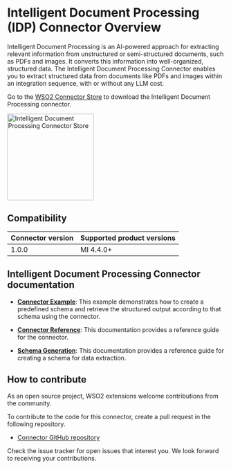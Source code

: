 # Intelligent Document Processing (IDP) Connector Overview

Intelligent Document Processing is an AI-powered approach for extracting relevant information from unstructured or semi-structured documents, such as PDFs and images. It converts this information into well-organized, structured data. The Intelligent Document Processing Connector enables you to extract structured data from documents like PDFs and images within an integration sequence, with or without any LLM cost.

Go to the <a target="_blank" href="https://store.wso2.com/connector/esb-connector-idp">WSO2 Connector Store</a> to download the Intelligent Document Processing connector.

<img src="{{base_path}}/assets/img/integrate/connectors/idp-connector-store.png" title="Intelligent Document Processing Connector Store" width="200" alt="Intelligent Document Processing Connector Store"/>

## Compatibility

| Connector version | Supported product versions |
| ----------------- |----------------------------|
| 1.0.0             | MI 4.4.0+                  |

## Intelligent Document Processing Connector documentation

* **[Connector Example]({{base_path}}/reference/connectors/idp-connector/idp-connector-example/)**: This example demonstrates how to create a predefined schema and retrieve the structured output according to that schema using the connector.

* **[Connector Reference]({{base_path}}/reference/connectors/idp-connector/idp-connector-reference/)**: This documentation provides a reference guide for the connector.

* **[Schema Generation]({{base_path}}/reference/connectors/idp-connector/idp-connector-schema-generation/)**: This documentation provides a reference guide for creating a schema for data extraction.

## How to contribute

As an open source project, WSO2 extensions welcome contributions from the community.

To contribute to the code for this connector, create a pull request in the following repository.

* [Connector GitHub repository](https://github.com/wso2-extensions/mi-connector-idp/)

Check the issue tracker for open issues that interest you. We look forward to receiving your contributions.


